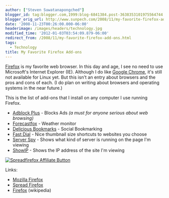 ```yaml
---
author: ["Steven Suwatanapongched"]
blogger_id: tag:blogger.com,1999:blog-6841384.post-3638353101975564744
blogger_orig_url: http://www.sunpech.com/2008/11/my-favorite-firefox-add-ons.html
date: '2008-11-23T00:26:00.000-06:00'
headerimage: /images/headers/technology.jpg
modified_time: '2012-01-03T03:54:09.879-06:00'
redirect_from: /2008/11/my-favorite-firefox-add-ons.html
tags:
  - Technology
title: My Favorite Firefox Add-ons
---
```



<a href="http://www.mozilla.com/firefox">Firefox</a> is my favorite web browser.  In this day and age, I see no need to use Microsoft's Internet Explorer (IE).  Although I do like <a href="http://www.google.com/chrome">Google Chrome</a>, it's still not available for Linux yet.  But this isn't an entry about browsers and the pros and cons of each.  (I do plan on writing about browsers and operating systems in the near future.)

This is the list of add-ons that I install on any computer I use running Firefox.

<ul>
  <li><a href="https://addons.mozilla.org/en-US/firefox/addon/1865">Adblock Plus</a> - Blocks Ads <span style="font-style: italic;">(a must for anyone serious about web browsing)</span></li>
  <li><a href="https://addons.mozilla.org/en-US/firefox/addon/398">Forecastfox</a> - Weather monitor</li>
  <li><a href="https://addons.mozilla.org/en-US/firefox/addon/3615">Delicious Bookmarks</a> - Social Bookmarking</li>
  <li><a href="https://addons.mozilla.org/en-US/firefox/addon/5721">Fast Dial</a> - Nice thumbnail size shortcuts to websites you choose</li>
  <li><a href="https://addons.mozilla.org/en-US/firefox/addon/2036">Server Spy</a> - Shows what kind of server is running on the page I'm viewing</li>
  <li><a href="https://addons.mozilla.org/en-US/firefox/addon/590">ShowIP</a> - Shows the IP address of the site I'm viewing</li>
</ul>

<a href="http://www.mozilla.com/firefox?from=sfx&amp;uid=0&amp;t=331"><img   alt="Spreadfirefox Affiliate Button" border="0" src="http://sfx-images.mozilla.org/affiliates/Buttons/firefox3/125x125FF3.png" alt="" /></a>

Links:
<ul>
  <li><a href="http://www.mozilla.com/firefox">Mozilla Firefox</a></li>
  <li><a href="http://www.spreadfirefox.com/">Spread Firefox</a></li>
  <li><a href="http://en.wikipedia.org/wiki/Mozilla_Firefox">Firefox</a> (wikipedia)</li>
</ul>